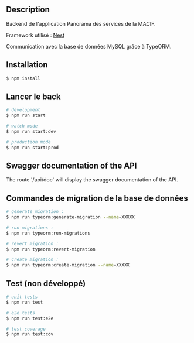 ## Description

Backend de l'application Panorama des services de la MACIF.

Framework utilisé : [Nest](https://github.com/nestjs/nest)

Communication avec la base de données MySQL grâce à TypeORM.

## Installation

```bash
$ npm install
```

## Lancer le back

```bash
# development
$ npm run start

# watch mode
$ npm run start:dev

# production mode
$ npm run start:prod
```

## Swagger documentation of the API

The route '/api/doc' will display the swagger documentation of the API.

## Commandes de migration de la base de données

```bash
# generate migration : 
$ npm run typeorm:generate-migration --name=XXXXX

# run migrations : 
$ npm run typeorm:run-migrations

# revert migration : 
$ npm run typeorm:revert-migration

# create migration : 
$ npm run typeorm:create-migration --name=XXXXX
```

## Test (non développé)

```bash
# unit tests
$ npm run test

# e2e tests
$ npm run test:e2e

# test coverage
$ npm run test:cov
```
